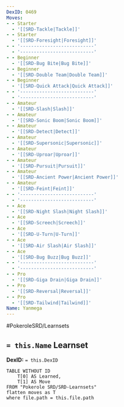 ```yaml
---
DexID: 0469
Moves:
- - Starter
  - '[[SRD-Tackle|Tackle]]'
- - Starter
  - '[[SRD-Foresight|Foresight]]'
- - '---------------------------'
  - '---------------------------'
- - Beginner
  - '[[SRD-Bug Bite|Bug Bite]]'
- - Beginner
  - '[[SRD-Double Team|Double Team]]'
- - Beginner
  - '[[SRD-Quick Attack|Quick Attack]]'
- - '---------------------------'
  - '---------------------------'
- - Amateur
  - '[[SRD-Slash|Slash]]'
- - Amateur
  - '[[SRD-Sonic Boom|Sonic Boom]]'
- - Amateur
  - '[[SRD-Detect|Detect]]'
- - Amateur
  - '[[SRD-Supersonic|Supersonic]]'
- - Amateur
  - '[[SRD-Uproar|Uproar]]'
- - Amateur
  - '[[SRD-Pursuit|Pursuit]]'
- - Amateur
  - '[[SRD-Ancient Power|Ancient Power]]'
- - Amateur
  - '[[SRD-Feint|Feint]]'
- - '---------------------------'
  - '---------------------------'
- - Ace
  - '[[SRD-Night Slash|Night Slash]]'
- - Ace
  - '[[SRD-Screech|Screech]]'
- - Ace
  - '[[SRD-U-Turn|U-Turn]]'
- - Ace
  - '[[SRD-Air Slash|Air Slash]]'
- - Ace
  - '[[SRD-Bug Buzz|Bug Buzz]]'
- - '---------------------------'
  - '---------------------------'
- - Pro
  - '[[SRD-Giga Drain|Giga Drain]]'
- - Pro
  - '[[SRD-Reversal|Reversal]]'
- - Pro
  - '[[SRD-Tailwind|Tailwind]]'
Name: Yanmega
---
```


#PokeroleSRD/Learnsets

## `= this.Name` Learnset

**DexID:** `= this.DexID`

```dataview
TABLE WITHOUT ID
    T[0] AS Learned,
    T[1] AS Move
FROM "Pokerole SRD/SRD-Learnsets"
flatten moves as T
where file.path = this.file.path
```
